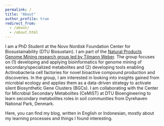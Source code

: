 ```yaml
---
permalink: /
title: "About"
author_profile: true
redirect_from: 
  - /about/
  - /about.html
---
```


I am a PhD Student at the Novo Nordisk Foundation Center for Biosustainability (DTU Biosustain). I am part of the [Natural Products Genome Mining research group led by Tilmann Weber](https://www.biosustain.dtu.dk/research/research-groups/natural-products-genome-mining-tilmann-weber). The group focuses on (1) developing and applying bioinformatics for genome mining of secondary/specialized metabolites and (2) developing tools enabling Actinobacteria cell factories for novel bioactive compound production and discoveries. In the group, I am interested in looking into insights gained from microbial ecology and applies them as a data-driven strategy to activate silent Biosynthetic Gene Clusters (BGCs). I am collaborating with the Center for Microbial Secondary Metabolites (CeMiST) at DTU Bioengineering to learn secondary metabolites roles in soil communities from Dyrehaven National Park, Denmark.

Here, you can find my blog, written in English or Indonesian, mostly about my learning processes and things I found interesting.

